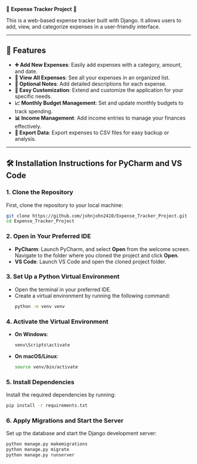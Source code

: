 💸 **Expense Tracker Project** 💸

This is a web-based expense tracker built with Django. It allows users to add, view, and categorize expenses in a user-friendly interface.

---

## 🎯 Features

- **➕ Add New Expenses**: Easily add expenses with a category, amount, and date.
- **📜 View All Expenses**: See all your expenses in an organized list.
- **📝 Optional Notes**: Add detailed descriptions for each expense.
- **💼 Easy Customization**: Extend and customize the application for your specific needs.
- **📈 Monthly Budget Management**: Set and update monthly budgets to track spending.
- **📊 Income Management**: Add income entries to manage your finances effectively.
- **📁 Export Data**: Export expenses to CSV files for easy backup or analysis.

---

## 🛠️ Installation Instructions for PyCharm and VS Code

### 1. Clone the Repository
First, clone the repository to your local machine:
```bash
git clone https://github.com/johnjohn2410/Expense_Tracker_Project.git
cd Expense_Tracker_Project
```

### 2. Open in Your Preferred IDE
- **PyCharm**: Launch PyCharm, and select **Open** from the welcome screen. Navigate to the folder where you cloned the project and click **Open**.
- **VS Code**: Launch VS Code and open the cloned project folder.

### 3. Set Up a Python Virtual Environment
- Open the terminal in your preferred IDE.
- Create a virtual environment by running the following command:
  ```bash
  python -m venv venv
  ```

### 4. Activate the Virtual Environment
- **On Windows**:
  ```bash
  venv\Scripts\activate
  ```
- **On macOS/Linux**:
  ```bash
  source venv/bin/activate
  ```

### 5. Install Dependencies
Install the required dependencies by running:
```bash
pip install -r requirements.txt
```

### 6. Apply Migrations and Start the Server
Set up the database and start the Django development server:
```bash
python manage.py makemigrations
python manage.py migrate
python manage.py runserver

